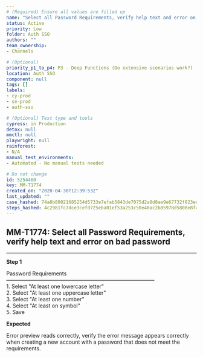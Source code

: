 ```yaml
---
# (Required) Ensure all values are filled up
name: "Select all Password Requirements, verify help text and error on bad password"
status: Active
priority: Low
folder: Auth SSO
authors: ""
team_ownership: 
- Channels

# (Optional)
priority_p1_to_p4: P3 - Deep Functions (Do extensive scenarios work?)
location: Auth SSO
component: null
tags: []
labels: 
- cy-prod
- se-prod
- auth-sso

# (Optional) Test type and tools
cypress: in Production
detox: null
mmctl: null
playwright: null
rainforest: 
- N/A
manual_test_environments: 
- Automated - No manual tests needed

# Do not change
id: 5254460
key: MM-T1774
created_on: "2020-04-30T12:39:53Z"
last_updated: ""
case_hashed: 74a8b80021685254d5733e7efab5843de7075d2a8d8ae9e67732f023ee081191a7f79199923bbc2713855c27db68f9e7
steps_hashed: 4c2981fc7dce3cefd725eba01ef53a253c50e40ac2b85978d5808e8f4081bd5cdca91b47999359441f68f5f42747ed36
---
```


<!-- (Auto-generated) Based on frontmatter's "key" and "name" -->

## MM-T1774: Select all Password Requirements, verify help text and error on bad password

---

**Step 1**

Password Requirements\
————————————————————————————\
1\. Select "At least one lowercase letter"\
2\. Select "At least one uppercase letter"\
3\. Select "At least one number"\
4\. Select "At least on symbol"\
5\. Save

**Expected**

Error preview reads correctly, verify the error message appears correctly when creating a new account with a password that does not meet the requirements.
